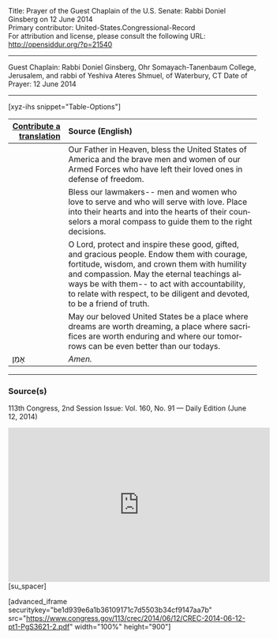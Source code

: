 <html>
<head></head>
<body>
Title: Prayer of the Guest Chaplain of the U.S. Senate: Rabbi Doniel Ginsberg on 12 June 2014<br />
Primary contributor: United-States.Congressional-Record<br />
For attribution and license, please consult the following URL: <a href="http://opensiddur.org/?p=21540">http://opensiddur.org/?p=21540</a>
<p />
<hr />

Guest Chaplain: Rabbi Doniel Ginsberg, Ohr Somayach-Tanenbaum College, Jerusalem, and rabbi of Yeshiva Ateres Shmuel, of Waterbury, CT
Date of Prayer: 12 June 2014

<hr />

[xyz-ihs snippet="Table-Options"]<table style="margin-left: auto; margin-right: auto;" class="draggable">
<thead><tr><th id="x" style="text-align: right;"><a href="/contributing/upload/">Contribute a translation</a></th><th style="text-align: left;">Source (English)</th></tr></thead>
<tbody>
<tr><td style="vertical-align:top;">
<div class="liturgy" lang="he">

</span></div></td>
 
<td style="vertical-align:top;">
<div class="english" lang="en">
Our Father in Heaven, 
bless the United States of America 
and the brave men and women of our Armed Forces 
who have left their loved ones 
in defense of freedom.
</div></td></tr>


<tr><td style="vertical-align:top;">
<div class="liturgy" lang="he">

</span></div></td>
 
<td style="vertical-align:top;">
<div class="english" lang="en">
Bless our lawmakers--
men and women who love to serve 
and who will serve with love. 
Place into their hearts 
and into the hearts of their counselors 
a moral compass to guide them to the right decisions. 
</div></td></tr>


<tr><td style="vertical-align:top;">
<div class="liturgy" lang="he">

</span></div></td>
 
<td style="vertical-align:top;">
<div class="english" lang="en">
O Lord, 
protect 
and inspire 
these good, gifted, and gracious people. 
Endow them 
with courage, 
fortitude, 
wisdom, 
and crown them 
with humility 
and compassion. 
May the eternal teachings always be with them--
to act with accountability, 
to relate with respect, 
to be diligent and devoted, 
to be a friend of truth.
</div></td></tr>


<tr><td style="vertical-align:top;">
<div class="liturgy" lang="he">

</span></div></td>
 
<td style="vertical-align:top;">
<div class="english" lang="en">
May our beloved United States 
be a place where dreams are worth dreaming, 
a place where sacrifices are worth enduring 
and where our tomorrows can be even better than our todays.
</div></td></tr>


<tr><td style="vertical-align:top;">
<div class="liturgy" lang="he">
אָמֵן׃
</span></div></td>
 
<td style="vertical-align:top;">
<div class="english" lang="en">
<em>Amen.</em>
</div></td></tr>
</tbody></table>

<hr />

<h3>Source(s)</h3>

113th Congress, 2nd Session
Issue: Vol. 160, No. 91 — Daily Edition (June 12, 2014)

<iframe width=530 height=312 src='https://www.c-span.org/video/standalone/?c4500744/rabbi-doniel-ginsberg-yeshiva-ateres-shmuel' allowfullscreen='allowfullscreen' frameborder=0></iframe>[su_spacer]

[advanced_iframe securitykey="be1d939e6a1b36109171c7d5503b34cf9147aa7b" src="https://www.congress.gov/113/crec/2014/06/12/CREC-2014-06-12-pt1-PgS3621-2.pdf" width="100%" height="900"]
</body>
</html>